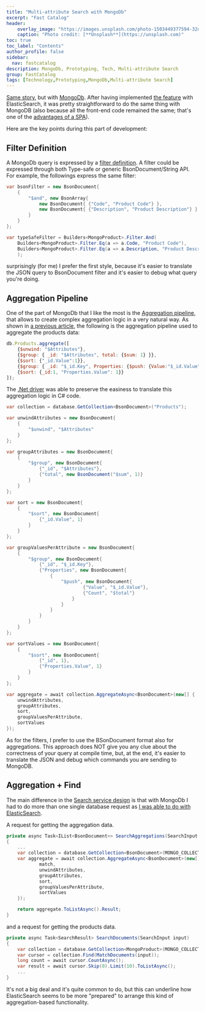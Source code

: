 ```yaml
---
title: "Multi-attribute Search with MongoDb"
excerpt: "Fast Catalog"
header:
    overlay_image: "https://images.unsplash.com/photo-1503449377594-32dd9ac4467c?auto=format&fit=crop&w=1351&q=80"
    caption: "Photo credit: [**Unsplash**](https://unsplash.com)"
toc: true
toc_label: "Contents"
author_profile: false
sidebar:
  nav: fastcatalog
description: MongoDb, Prototyping, Tech, Multi-attribute Search
group: FastCatalog
tags: [Technology,Prototyping,MongoDb,Multi-attribute Search]
---
```


<a href="{{ BASE_PATH }}/2015/07/26/fastcatalog-web-elastic/" target="_blank">Same story</a>, but with <a href="https://www.mongodb.org/" target="_blank">MongoDb</a>. After having implemented <a href="{{ BASE_PATH }}/2015/06/08/fastcatalog-intro/" target="_blank">the feature</a> with ElasticSearch, it was pretty straightforward to do the same thing with MongoDB (also because all the front-end code remained the same; that's one of the <a href="{{ BASE_PATH }}/2014/01/05/discitur-prerequisiti_en#" target="_blank">advantages of a SPA</a>).

Here are the key points during this part of development:

## Filter Definition
A MongoDb query is expressed by a <a href="http://mongodb.github.io/mongo-csharp-driver/2.0/reference/driver/definitions/#filters" target="_blank">filter definition</a>.
A filter could be expressed through both Type-safe or generic BsonDocument/String API. For example, the followings express the same filter:

```csharp
var bsonFilter = new BsonDocument{
	{
		"$and", new BsonArray{
			new BsonDocument{ {"Code", "Product Code"} },
			new BsonDocument{ {"Description", "Product Description"} }
		}
	}
};

var typeSafeFilter = Builders<MongoProduct>.Filter.And(
	Builders<MongoProduct>.Filter.Eq(a => a.Code, "Product Code"),
	Builders<MongoProduct>.Filter.Eq(a => a.Description, "Product Description")
	);
```

surprisingly (for me) I prefer the first style, because it's easier to translate the JSON query to BsonDocument filter and it's easier to debug what query you're doing.

## Aggregation Pipeline
One of the part of MongoDb that I like the most is the <a href="http://docs.mongodb.org/manual/core/aggregation-pipeline/" target="_blank">Aggregation pipeline</a>, that allows to create complex aggregation logic in a very natural way. As shown in <a href="{{ BASE_PATH }}/2015/06/22/fastcatalog-sql2mongo/#query-for-all-product-attributes-2300ms" target="_blank">a previous article</a>, the following is the aggregation pipeline used to aggregate the products data:

```js
db.Products.aggregate([
	{$unwind: "$Attributes"},
	{$group: { _id: "$Attributes", total: {$sum: 1} }},
	{$sort: {"_id.Value":1}},
	{$group: { _id: "$_id.Key", Properties: {$push: {Value:"$_id.Value", Count:"$total"}}}},
	{$sort: {_id:1, "Properties.Value": 1}}
]);
```

The <a href="http://mongodb.github.io/mongo-csharp-driver/2.0/" target="_blank">.Net driver</a> was able to preserve the easiness to translate this aggregation logic in C# code.

```csharp
var collection = database.GetCollection<BsonDocument>("Products");

var unwindAttributes = new BsonDocument{
	{
		"$unwind", "$Attributes"
	}
};

var groupAttributes = new BsonDocument{
	{
		"$group", new BsonDocument{
			{"_id", "$Attributes"}, 
			{"total", new BsonDocument("$sum", 1)} 
		}
	}
};

var sort = new BsonDocument{
	{
		"$sort", new BsonDocument{
			{"_id.Value", 1}
		}
	}
};

var groupValuesPerAttribute = new BsonDocument{
	{
		"$group", new BsonDocument{
			{"_id", "$_id.Key"}, 
			{"Properties", new BsonDocument{
				{
					"$push", new BsonDocument{
							{"Value", "$_id.Value"},
							{"Count", "$total"}
						}
					}
				} 
			}
		}
	}
};

var sortValues = new BsonDocument{
	{
		"$sort", new BsonDocument{
			{"_id", 1},
			{"Properties.Value", 1}
		}
	}
};

var aggregate = await collection.AggregateAsync<BsonDocument>(new[] { 
	unwindAttributes, 
	groupAttributes, 
	sort, 
	groupValuesPerAttribute, 
	sortValues 
});
```

As for the filters, I prefer to use the BSonDocument format also for aggregations. This approach does NOT give you any clue about the correctness of your query at compile time, but, at the end, it's easier to translate the JSON and debug which commands you are sending to MongoDB.

## Aggregation + Find
The main difference in the <a href="https://github.com/williamverdolini/FastCatalog/blob/master/Catalog/Web/Areas/Mongo/Services/CatalogRepository.cs#L59-L69" target="_blank">Search service design</a> is that with MongoDb I had to do more than one single database request as <a href="https://github.com/williamverdolini/FastCatalog/blob/master/Catalog/Web/Areas/Elastic/Services/CatalogRepository.cs#L68" target="_blank">I was able to do with ElasticSearch</a>.

A request for getting the aggregation data.

```csharp
private async Task<IList<BsonDocument>> SearchAggregations(SearchInput input)
{
	...
	var collection = database.GetCollection<BsonDocument>(MONGO_COLLECTION);
	var aggregate = await collection.AggregateAsync<BsonDocument>(new[] { 
			match,
			unwindAttributes, 
			groupAttributes, 
			sort, 
			groupValuesPerAttribute, 
			sortValues 
	});

	return aggregate.ToListAsync().Result;
}
```

and a request for getting the products data.

```csharp
private async Task<SearchResult> SearchDocuments(SearchInput input)
{
	var collection = database.GetCollection<MongoProduct>(MONGO_COLLECTION);
	var cursor = collection.Find(MatchDocuments(input));
	long count = await cursor.CountAsync();
	var result = await cursor.Skip(0).Limit(10).ToListAsync();
	...
}
```

It's not a big deal and it's quite common to do, but this can underline how ElasticSearch seems to be more "prepared" to arrange this kind of aggregation-based functionality.
